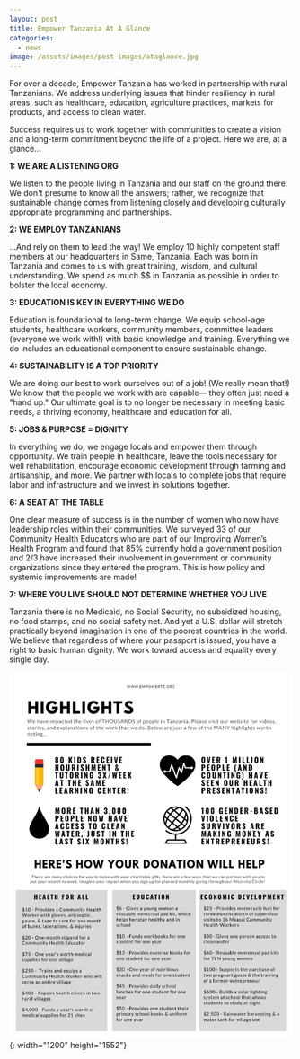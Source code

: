 ```yaml
---
layout: post
title: Empower Tanzania At A Glance
categories:
  - news
image: /assets/images/post-images/ataglance.jpg
---
```


For over a decade, Empower Tanzania has worked in partnership with rural Tanzanians. We address underlying issues that hinder resiliency in rural areas, such as healthcare, education, agriculture practices, markets for products, and access to clean water.

Success requires us to work together with communities to create a vision and a long-term commitment beyond the life of a project. Here we are, at a glance…

**1: WE ARE A LISTENING ORG**

We listen to the people living in Tanzania and our staff on the ground there. We don't presume to know all the answers; rather, we recognize that sustainable change comes from listening closely and developing culturally appropriate programming and partnerships.&nbsp;

**2: WE EMPLOY TANZANIANS**

…And rely on them to lead the way\! We employ 10 highly competent staff members at our headquarters in Same, Tanzania. Each was born in Tanzania and comes to us with great training, wisdom, and cultural understanding. We spend as much $$ in Tanzania as possible in order to bolster the local economy.

**3: EDUCATION IS KEY IN EVERYTHING WE DO**

Education is foundational to long-term change. We equip school-age students, healthcare workers, community members, committee leaders (everyone we work with\!) with basic knowledge and training. Everything we do includes an educational component to ensure sustainable change.

**4: SUSTAINABILITY IS A TOP PRIORITY**

We are doing our best to work ourselves out of a job\! (We really mean that\!) We know that the people we work with are capable— they often just need a "hand up." Our ultimate goal is to no longer be necessary in meeting basic needs, a thriving economy, healthcare and education for all.

**5: JOBS & PURPOSE = DIGNITY&nbsp;**

In everything we do, we engage locals and empower them through opportunity. We train people in healthcare, leave the tools necessary for well rehabilitation, encourage economic development through farming and artisanship, and more. We partner with locals to complete jobs that require labor and infrastructure and we invest in solutions together.

**6: A SEAT AT THE TABLE**

One clear measure of success is in the number of women who now have leadership roles within their communities. We surveyed 33 of our Community Health Educators who are part of our Improving Women’s Health Program and found that 85% currently hold a government position and 2/3 have increased their involvement in government or community organizations since they entered the program. This is how policy and systemic improvements are made\!

**7: WHERE YOU LIVE SHOULD NOT DETERMINE WHETHER YOU LIVE**

Tanzania there is no Medicaid, no Social Security, no subsidized housing, no food stamps, and no social safety net. And yet a U.S. dollar will stretch practically beyond imagination in one of the poorest countries in the world. We believe that regardless of where your passport is issued, you have a right to basic human dignity. We work toward access and equality every single day.

![](/uploads/ataglance1.jpg){: width="1200" height="1552"}
